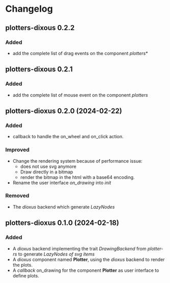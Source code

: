 # Changelog

## plotters-dixous 0.2.2

### Added

- add the complete list of drag events on the component *plotters**

## plotters-dixous 0.2.1

### Added

- add the complete list of mouse event on the component *plotters*

## plotters-dioxus 0.2.0 (2024-02-22)

### Added

- callback to handle the on_wheel and on_click action.

### Improved

- Change the rendering system because of performance issue: 
  - does not use svg anymore
  - Draw directly in a bitmap
  - render the bitmap in the html with a base64 encoding.
- Rename the user interface *on_drawing* into *init*

### Removed

- The *dioxus* backend which generate *LazyNodes*

## plotters-dioxus 0.1.0 (2024-02-18)

### Added

- A *dioxus* backend implementing the trait *DrawingBackend* from *plotter-rs* to generate *LazyNodes of svg items*
- A *dioxus* component named **Plotter**, using the *dioxus* backend to render the plots.
- A *callback* on_drawing for the component **Plotter** as user interface to define plots. 
